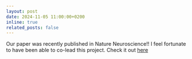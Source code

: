 ```yaml
---
layout: post
date: 2024-11-05 11:00:00+0200
inline: true
related_posts: false
---
```


Our paper was recently published in Nature Neuroscience!! I feel fortunate to have been able to co-lead this project. Check it out <a href="https://www.nature.com/articles/s41593-024-01765-6">here</a>